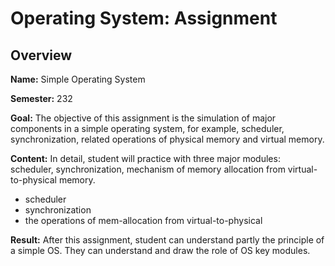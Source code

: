 # Operating System: Assignment

## Overview

**Name:** Simple Operating System

**Semester:** 232

**Goal:** The objective of this assignment is the simulation of major components in a simple operating system, for example, scheduler, synchronization, related operations of physical memory and virtual memory.

**Content:** In detail, student will practice with three major modules: scheduler, synchronization, mechanism of memory allocation from virtual-to-physical memory.
- scheduler
- synchronization
- the operations of mem-allocation from virtual-to-physical

**Result:** After this assignment, student can understand partly the principle of a simple OS. They can understand and draw the role of OS key modules.
